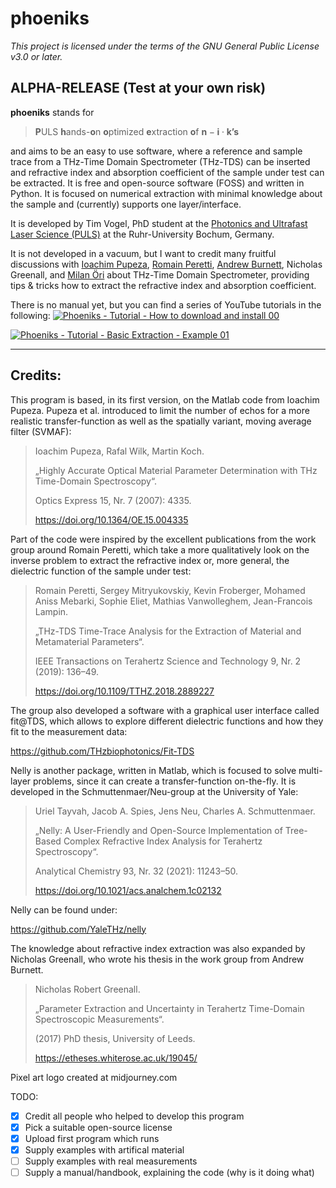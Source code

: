 # phoeniks

*This project is licensed under the terms of the GNU General Public License v3.0 or later.*

## ALPHA-RELEASE (Test at your own risk)

**phoeniks** stands for 

> **P**ULS **h**ands-**o**n **o**ptimized **e**xtraction **o**f $\textbf{n}-\textbf{i}\cdot \textbf{k’s}$

and aims to be an easy to use software, where a reference and sample trace from a THz-Time Domain Spectrometer (THz-TDS) can be inserted and refractive index and absorption coefficient of the sample under test can be extracted. It is free and open-source software (FOSS) and written in Python. It is focused on numerical extraction with minimal knowledge about the sample and (currently) supports one layer/interface.

It is developed by Tim Vogel, PhD student at the [Photonics and Ultrafast Laser Science (PULS)](https://www.puls.ruhr-uni-bochum.de/) at the Ruhr-University Bochum, Germany. 

It is not developed in a vacuum, but I want to credit many fruitful discussions with [Ioachim Pupeza](https://orcid.org/0000-0001-8422-667X), [Romain Peretti](https://orcid.org/0000-0002-1707-7341), [Andrew Burnett](https://orcid.org/0000-0003-2175-1893), Nicholas Greenall, and [Milan Öri](https://www.menlosystems.com/products/thz-time-domain-solutions/terak15-terahertz-spectrometer/) about THz-Time Domain Spectrometer, providing tips & tricks how to extract the refractive index and absorption coefficient.


There is no manual yet, but you can find a series of YouTube tutorials in the following:
[![Phoeniks - Tutorial - How to download and install 00](https://img.youtube.com/vi/-7DV7OxYu_k/default.jpg)](https://www.youtube.com/watch?v=-7DV7OxYu_k)

[![Phoeniks - Tutorial - Basic Extraction - Example 01](https://img.youtube.com/vi/QBSKeY-IRJc/default.jpg)](https://www.youtube.com/watch?v=QBSKeY-IRJc)


---

## Credits:

This program is based, in its first version, on the Matlab code from Ioachim Pupeza.  Pupeza et al. introduced to limit the number of echos for a more realistic transfer-function as well as the spatially variant, moving average filter (SVMAF):

> Ioachim Pupeza, Rafal Wilk, Martin Koch.
> 
> „Highly Accurate Optical Material Parameter Determination with THz Time-Domain Spectroscopy“. 
> 
> Optics Express 15, Nr. 7 (2007): 4335. 
> 
> https://doi.org/10.1364/OE.15.004335

Part of the code were inspired by the excellent publications from the work group around Romain Peretti, which take a more qualitatively look on the inverse problem to extract the refractive index or, more general, the dielectric function of the sample under test:

> Romain Peretti, Sergey Mitryukovskiy, Kevin Froberger, Mohamed Aniss Mebarki, Sophie Eliet, Mathias Vanwolleghem, Jean-Francois Lampin. 
> 
> „THz-TDS Time-Trace Analysis for the Extraction of Material and Metamaterial Parameters“. 
> 
> IEEE Transactions on Terahertz Science and Technology 9, Nr. 2 (2019): 136–49.
> 
> https://doi.org/10.1109/TTHZ.2018.2889227

The group also developed a software with a graphical user interface called fit@TDS, which allows to explore different dielectric functions and how they fit to the measurement data:

https://github.com/THzbiophotonics/Fit-TDS

Nelly is another package, written in Matlab, which is focused to solve multi-layer problems, since it can create a transfer-function on-the-fly. It is developed in the Schmuttenmaer/Neu-group at the University of Yale:

> Uriel Tayvah, Jacob A. Spies, Jens Neu, Charles A. Schmuttenmaer.
> 
> „Nelly: A User-Friendly and Open-Source Implementation of Tree-Based Complex Refractive Index Analysis for Terahertz Spectroscopy“. 
> 
> Analytical Chemistry 93, Nr. 32 (2021): 11243–50. 
> 
> https://doi.org/10.1021/acs.analchem.1c02132

Nelly can be found under:

https://github.com/YaleTHz/nelly

The knowledge about refractive index extraction was also expanded by Nicholas Greenall, who wrote his thesis in the work group from Andrew Burnett.

> Nicholas Robert Greenall. 
> 
> „Parameter Extraction and Uncertainty in Terahertz Time-Domain Spectroscopic Measurements“.
> 
> (2017) PhD thesis, University of Leeds.
> 
> https://etheses.whiterose.ac.uk/19045/

Pixel art logo created at midjourney.com

TODO:
- [x]  Credit all people who helped to develop this program
- [x]  Pick a suitable open-source license
- [x]  Upload first program which runs
- [x]  Supply examples with artifical material
- [ ]  Supply examples with real measurements
- [ ]  Supply a manual/handbook, explaining the code (why is it doing what)
